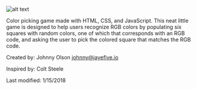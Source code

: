 ![alt text](https://img.shields.io/badge/MadeWith-JavaScript-green.svg)

Color picking game made with HTML, CSS, and JavaScript. This neat little game is designed to help users recognize RGB colors by populating six squares with random colors, one of which that corresponds with an RGB code, and asking the user to pick the colored square that matches the RGB code.

Created by: Johnny Olson    johnny@jayefive.io

Inspired by: Colt Steele    

Last modified: 1/15/2018
